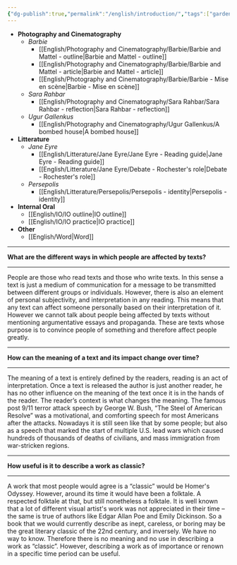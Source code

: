 ```yaml
---
{"dg-publish":true,"permalink":"/english/introduction/","tags":["gardenEntry"]}
---
```


- **Photography and Cinematography**
	- *Barbie*
		- [[English/Photography and Cinematography/Barbie/Barbie and Mattel - outline\|Barbie and Mattel - outline]]
		- [[English/Photography and Cinematography/Barbie/Barbie and Mattel - article\|Barbie and Mattel - article]]
		- [[English/Photography and Cinematography/Barbie/Barbie - Mise en scène\|Barbie - Mise en scène]]
	- *Sara Rahbar*
		- [[English/Photography and Cinematography/Sara Rahbar/Sara Rahbar - reflection\|Sara Rahbar - reflection]]
	- *Ugur Gallenkus*
		- [[English/Photography and Cinematography/Ugur Gallenkus/A bombed house\|A bombed house]]
- **Litterature**
	- *Jane Eyre*
		- [[English/Litterature/Jane Eyre/Jane Eyre - Reading guide\|Jane Eyre - Reading guide]]
		- [[English/Litterature/Jane Eyre/Debate - Rochester's role\|Debate - Rochester's role]]
	- *Persepolis*
		- [[English/Litterature/Persepolis/Persepolis - identity\|Persepolis - identity]]
- **Internal Oral**
	- [[English/IO/IO outline\|IO outline]]
	- [[English/IO/IO practice\|IO practice]]
- **Other**
	- [[English/Word\|Word]]
---

**What are the different ways in which people are affected by texts?** 

---

People are those who read texts and those who write texts. In this sense a text is just a medium of communication for a message to be transmitted between different groups or individuals. However, there is also an element of personal subjectivity, and interpretation in any reading. This means that any text can affect someone personally based on their interpretation of it. However we cannot talk about people being affected by texts without mentioning argumentative essays and propaganda. These are texts whose purpose is to convince people of something and therefore affect people greatly. 

---

**How can the meaning of a text and its impact change over time?**

---

The meaning of a text is entirely defined by the readers, reading is an act of interpretation. Once a text is released the author is just another reader, he has no other influence on the meaning of the text once it is in the hands of the reader. The reader’s context is what changes the meaning. The famous post 9/11 terror attack speech by George W. Bush, “The Steel of American Resolve” was a motivational, and comforting speech for most Americans after the attacks. Nowadays it is still seen like that by some people; but also as a speech that marked the start of multiple U.S. lead wars which caused hundreds of thousands of deaths of civilians, and mass immigration from war-stricken regions. 

  
  

---

**How useful is it to describe a work as classic?**

---

A work that most people would agree is a “classic” would be Homer's Odyssey. However, around its time it would have been a folktale. A respected folktale at that, but still nonetheless a folktale. It is well known that a lot of different visual artist's work was not appreciated in their time – the same is true of authors like Edgar Allan Poe and Emily Dickinson. So a book that we would currently describe as inept, careless, or boring may be the great literary classic of the 22nd century, and inversely. We have no way to know. Therefore there is no meaning and no use in describing a work as “classic”. However, describing a work as of importance or renown in a specific time period can be useful.